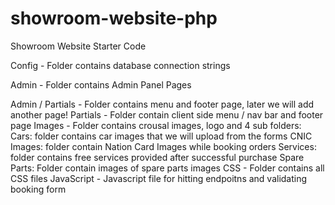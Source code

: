 # showroom-website-php
Showroom Website Starter Code

Config - 
  Folder contains database connection strings
  
Admin - 
  Folder contains Admin Panel Pages

Admin / Partials - 
  Folder contains menu and footer page, later we will add another page!
Partials - 
  Folder contain client side menu / nav bar and footer page
Images - 
  Folder contains crousal images, logo and 4 sub folders:
    Cars: folder contains car images that we will upload from the forms
    CNIC Images: folder contain Nation Card Images while booking orders
    Services: folder contains free services provided after successful purchase
    Spare Parts: Folder contain images of spare parts images
CSS - 
  Folder contains all CSS files
JavaScript - 
  Javascript file for hitting endpoitns and validating booking form
